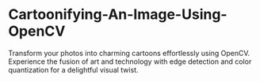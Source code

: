# Cartoonifying-An-Image-Using-OpenCV
Transform your photos into charming cartoons effortlessly using OpenCV. Experience the fusion of art and technology with edge detection and color quantization for a delightful visual twist.
